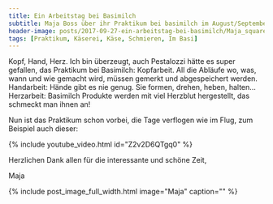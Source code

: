 ```yaml
---
title: Ein Arbeitstag bei Basimilch
subtitle: Maja Boss über ihr Praktikum bei basimilch im August/September 2017
header-image: posts/2017-09-27-ein-arbeitstag-bei-basimilch/Maja_square.jpg
tags: [Praktikum, Käserei, Käse, Schmieren, Im Basi]
---
```


Kopf, Hand, Herz. Ich bin überzeugt, auch Pestalozzi hätte es super gefallen,
das Praktikum bei Basimilch: Kopfarbeit. All die Abläufe wo, was, wann und wie
gemacht wird, müssen gemerkt und abgespeichert werden. Handarbeit: Hände gibt es
nie genug. Sie formen, drehen, heben, halten... Herzarbeit: Basimilch Produkte
werden mit viel Herzblut hergestellt, das schmeckt man ihnen an!

Nun ist das Praktikum schon vorbei, die Tage verflogen wie im Flug, zum Beispiel
auch dieser:

{% include youtube_video.html id="Z2v2D6QTgq0" %}

Herzlichen Dank allen für die interessante und schöne Zeit,

Maja

{% include post_image_full_width.html image="Maja" caption="" %}
